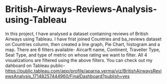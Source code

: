 # British-Airways-Reviews-Analysis-using-Tableau

In this project, I have analysed a dataset containing reviews of British Airways using Tableau. 
I have frist joined Countries and ba_reviews dataset on Countries column, then created a line graph, Pie Chart, histogram and a map. 
There are 6  filters available- Aircarft name, Continent, Traveller Type, Seat Type, and type of metric on whose rating we want to filter.
All 4 visualizations are filtered using the above filters.
You can check out my dahboard on Tableau public- https://public.tableau.com/app/profile/aparna.verma/viz/BritishAirwaysReviewsAnalysis_17148257444960/FinalDashboard?publish=yes
